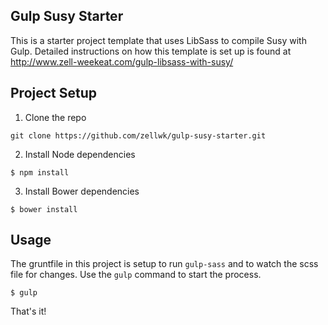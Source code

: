 ## Gulp Susy Starter 

This is a starter project template that uses LibSass to compile Susy with Gulp. Detailed instructions on how this template is set up is found at http://www.zell-weekeat.com/gulp-libsass-with-susy/

## Project Setup  

1. Clone the repo 

~~~
git clone https://github.com/zellwk/gulp-susy-starter.git
~~~

2. Install Node dependencies 

~~~
$ npm install
~~~

3. Install Bower dependencies

~~~
$ bower install
~~~

## Usage 

The gruntfile in this project is setup to run `gulp-sass` and to watch the scss file for changes. Use the `gulp` command to start the process. 

~~~
$ gulp
~~~

That's it!
